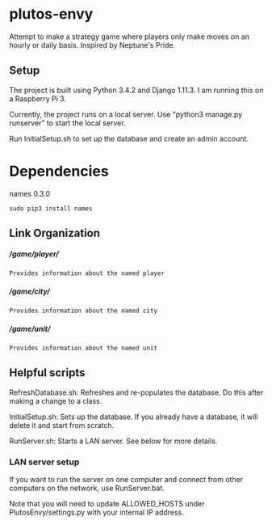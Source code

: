 # plutos-envy
Attempt to make a strategy game where players only make moves on an hourly or daily basis. Inspired by Neptune's Pride.

## Setup
The project is built using Python 3.4.2 and Django 1.11.3. I am running this on a Raspberry Pi 3.

Currently, the project runs on a local server. Use "python3 manage.py runserver" to start the local server.

Run InitialSetup.sh to set up the database and create an admin account.

# Dependencies
names 0.3.0

`sudo pip3 install names`


## Link Organization
##### /game/player/<player-name>
    Provides information about the named player

##### /game/city/<city-name>
    Provides information about the named city

##### /game/unit/<unit-name>
    Provides information about the named unit

## Helpful scripts
   RefreshDatabase.sh: Refreshes and re-populates the database. Do this after making a change to a class.

   InitialSetup.sh: Sets up the database. If you already have a database, it will delete it and start from scratch.

   RunServer.sh: Starts a LAN server. See below for more details. 

### LAN server setup
If you want to run the server on one computer and connect from other computers on the network, use RunServer.bat.

Note that you will need to update ALLOWED_HOSTS under PlutosEnvy/settings.py with your internal IP address.
